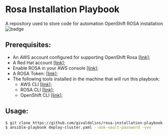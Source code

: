 # Rosa Installation Playbook
A repository used to store code for automation OpenShift ROSA installation ![badge](https://img.shields.io/badge/version-v1.0.0-success)

## Prerequisites:
- An AWS account configured for supporting OpenShift Rosa [[link]](https://docs.openshift.com/rosa/rosa_getting_started_sts/rosa-sts-aws-prereqs.html);
- A Red Hat account [[link]](access.redhat.com);
- Enable ROSA in your AWS console [[link]](https://console.aws.amazon.com/rosa);
- A ROSA Token: [[link]](https://console.redhat.com/openshift/token/rosa);
- The following tools installed in the machine that will run this playbook:
  - AWS CLI [[link]](https://aws.amazon.com/cli/);
  - ROSA CLI [[link]](https://www.openshift.com/products/amazon-openshift/download);
  - OpenShift CLI [[link]](https://mirror.openshift.com/pub/openshift-v4/x86_64/clients/oc/latest/);

## Usage:
```bash
$ git clone https://github.com/givaldolins/rosa-installation-playbook
$ ansible-playbook deploy-cluster.yaml --ask-vault-password -vvv
```
